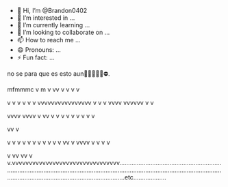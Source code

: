 - 👋 Hi, I’m @Brandon0402
- 👀 I’m interested in ...
- 🌱 I’m currently learning ...
- 💞️ I’m looking to collaborate on ...
- 📫 How to reach me ...
- 😄 Pronouns: ...
- ⚡ Fun fact: ...

<!---
Brandon0402/Brandon0402 is a ✨ special ✨ repository because its `README.md` (this file) appears on your GitHub profile.
You can click the Preview link to take a look at your changes.
---> no se para que es esto aun👨🏾‍🤝‍👨🏻⛔.
mfmmmc
v m
v
vv
v
v
v
v

v
v
v
v
v
v
vvvvvvvvvvvvvvvv
v
v
v
vvvv
vvvvvv
v
v

vvvv
vvvv
v
vv
v
v
v
v
v
v
v
v
v

vv
v

v
v
v
v
v
v
v
v
v
v
v
vv
v
vvvv
v
v
v
v

v
vv
vv
v
v.vvvvvvvvvvvvvvvvvvvvvvvvvvvvvvvv...........................................................................................................................................................................................................................................................etc...................
